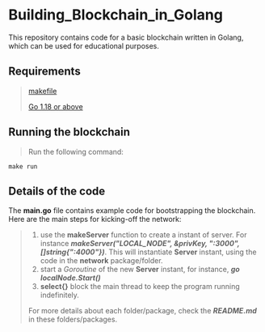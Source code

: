 # Building_Blockchain_in_Golang

This repository contains code for a basic blockchain written in Golang, which can be used for educational purposes.

## Requirements
> [makefile](https://www.gnu.org/software/make/manual/make.html)
> 
> [Go 1.18 or above](https://go.dev/)

## Running the blockchain
> Run the following command:
```
make run
```
## Details of the code

The **main.go** file contains example code for bootstrapping the blockchain. Here are the main steps for kicking-off the network:
> 1. use the __makeServer__ function to create a instant of server. For instance ***makeServer("LOCAL_NODE", &privKey, ":3000", []string{":4000"})***.
> This will instantiate **Server** instant, using the code in the __network__ package/folder.
> 2. start a _Goroutine_ of the new **Server** instant, for instance, ***go localNode.Start()***
> 3. __select{}__ block the main thread to keep the program running indefinitely.
>
> For more details about each folder/package, check the ***README.md*** in these folders/packages.

